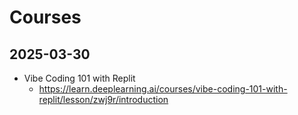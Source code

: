 # Courses

## 2025-03-30

- Vibe Coding 101 with Replit
  - https://learn.deeplearning.ai/courses/vibe-coding-101-with-replit/lesson/zwj9r/introduction